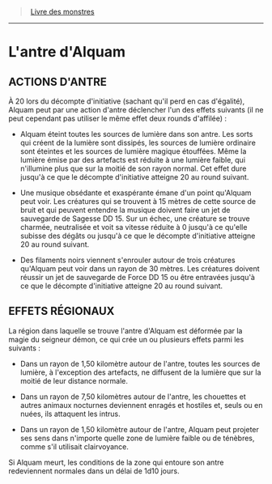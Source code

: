 ﻿> [Livre des monstres](tome_of_beasts_old.md)

---

# L'antre d'Alquam

## ACTIONS D'ANTRE

À 20 lors du décompte d'initiative (sachant qu'il perd en cas d'égalité), Alquam peut par une action d'antre déclencher l'un des effets suivants (il ne peut cependant pas utiliser le même effet deux rounds d'affilée) :

* Alquam éteint toutes les sources de lumière dans son antre. Les sorts qui créent de la lumière sont dissipés, les sources de lumière ordinaire sont éteintes et les sources de lumière magique étouffées. Même la lumière émise par des artefacts est réduite à une lumière faible, qui n'illumine plus que sur la moitié de son rayon normal. Cet effet dure jusqu'à ce que le décompte d'initiative atteigne 20 au round suivant.

* Une musique obsédante et exaspérante émane d'un point qu'Alquam peut voir. Les créatures qui se trouvent à 15 mètres de cette source de bruit et qui peuvent entendre la musique doivent faire un jet de sauvegarde de Sagesse DD 15. Sur un échec, une créature se trouve charmée, neutralisée et voit sa vitesse réduite à 0 jusqu'à ce qu'elle subisse des dégâts ou jusqu'à ce que le décompte d'initiative atteigne 20 au round suivant.

* Des filaments noirs viennent s'enrouler autour de trois créatures qu'Alquam peut voir dans un rayon de 30 mètres. Les créatures doivent réussir un jet de sauvegarde de Force DD 15 ou être entravées jusqu'à ce que le décompte d'initiative atteigne 20 au round suivant.

## EFFETS RÉGIONAUX

La région dans laquelle se trouve l'antre d'Alquam est déformée par la magie du seigneur démon, ce qui crée un ou plusieurs effets parmi les suivants :

* Dans un rayon de 1,50 kilomètre autour de l'antre, toutes les sources de lumière, à l'exception des artefacts, ne diffusent de la lumière que sur la moitié de leur distance normale.

* Dans un rayon de 7,50 kilomètres autour de l'antre, les chouettes et autres animaux nocturnes deviennent enragés et hostiles et, seuls ou en nuées, ils attaquent les intrus.

* Dans un rayon de 1,50 kilomètre autour de l'antre, Alquam peut projeter ses sens dans n'importe quelle zone de lumière faible ou de ténèbres, comme s'il utilisait clairvoyance.

Si Alquam meurt, les conditions de la zone qui entoure son antre redeviennent normales dans un délai de 1d10 jours.

